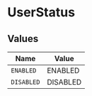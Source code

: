 # UserStatus


## Values

| Name       | Value      |
| ---------- | ---------- |
| `ENABLED`  | ENABLED    |
| `DISABLED` | DISABLED   |
